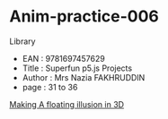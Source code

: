 # Anim-practice-006

Library 
- EAN : 9781697457629
- Title : Superfun p5.js Projects
- Author : Mrs Nazia FAKHRUDDIN
- page : 31 to 36

[Making A floating illusion in 3D](../processing/library/9781697457629/004.html)